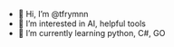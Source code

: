 - 👋 Hi, I’m @tfrymnn
- 👀 I’m interested in AI, helpful tools
- 🌱 I’m currently learning python, C#, GO


<!---
tfrymnn/tfrymnn is a ✨ special ✨ repository because its `README.md` (this file) appears on your GitHub profile.
You can click the Preview link to take a look at your changes.
--->
